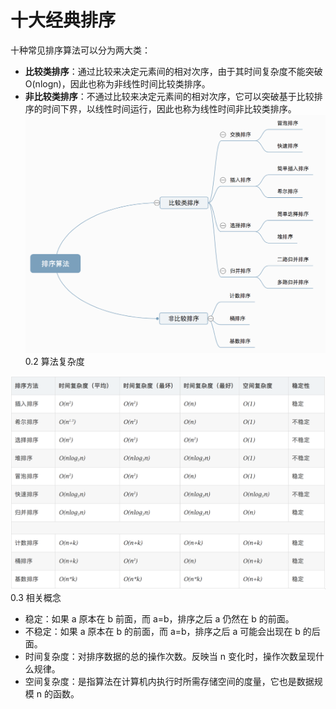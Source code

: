 # 十大经典排序

十种常见排序算法可以分为两大类：

- **比较类排序**：通过比较来决定元素间的相对次序，由于其时间复杂度不能突破 O(nlogn)，因此也称为非线性时间比较类排序。
- **非比较类排序**：不通过比较来决定元素间的相对次序，它可以突破基于比较排序的时间下界，以线性时间运行，因此也称为线性时间非比较类排序。
  ![排序分类](./../../assets/img/sort/sort.png)
  0.2 算法复杂度

![算法复杂度](./../../assets/img/sort/complexity.png)
0.3 相关概念

- 稳定：如果 a 原本在 b 前面，而 a=b，排序之后 a 仍然在 b 的前面。
- 不稳定：如果 a 原本在 b 的前面，而 a=b，排序之后 a 可能会出现在 b 的后面。
- 时间复杂度：对排序数据的总的操作次数。反映当 n 变化时，操作次数呈现什么规律。
- 空间复杂度：是指算法在计算机内执行时所需存储空间的度量，它也是数据规模 n 的函数。
